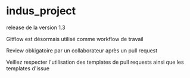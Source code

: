# indus_project

release de la version 1.3

Gitflow est désormais utilisé comme workflow de travail

Review obkigatoire par un collaborateur après un pull request

Veillez respecter l'utilisation des templates de pull requests ainsi que les templates d'issue 
